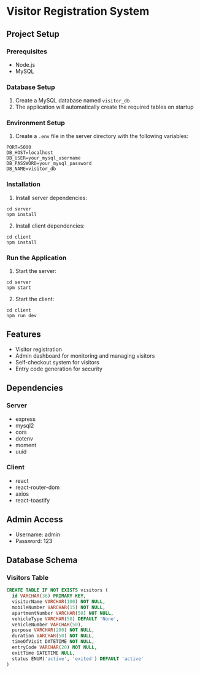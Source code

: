 # Visitor Registration System

## Project Setup

### Prerequisites
- Node.js
- MySQL

### Database Setup
1. Create a MySQL database named `visitor_db`
2. The application will automatically create the required tables on startup

### Environment Setup
1. Create a `.env` file in the server directory with the following variables:
```
PORT=5000
DB_HOST=localhost
DB_USER=your_mysql_username
DB_PASSWORD=your_mysql_password
DB_NAME=visitor_db
```

### Installation
1. Install server dependencies:
```
cd server
npm install
```

2. Install client dependencies:
```
cd client
npm install
```

### Run the Application
1. Start the server:
```
cd server
npm start
```

2. Start the client:
```
cd client
npm run dev
```

## Features
- Visitor registration
- Admin dashboard for monitoring and managing visitors
- Self-checkout system for visitors
- Entry code generation for security

## Dependencies
### Server
- express
- mysql2
- cors
- dotenv
- moment
- uuid

### Client
- react
- react-router-dom
- axios
- react-toastify

## Admin Access
- Username: admin
- Password: 123

## Database Schema

### Visitors Table
```sql
CREATE TABLE IF NOT EXISTS visitors (
  id VARCHAR(36) PRIMARY KEY,
  visitorName VARCHAR(100) NOT NULL,
  mobileNumber VARCHAR(15) NOT NULL,
  apartmentNumber VARCHAR(50) NOT NULL,
  vehicleType VARCHAR(50) DEFAULT 'None',
  vehicleNumber VARCHAR(50),
  purpose VARCHAR(200) NOT NULL,
  duration VARCHAR(50) NOT NULL,
  timeOfVisit DATETIME NOT NULL,
  entryCode VARCHAR(20) NOT NULL,
  exitTime DATETIME NULL,
  status ENUM('active', 'exited') DEFAULT 'active'
)
```